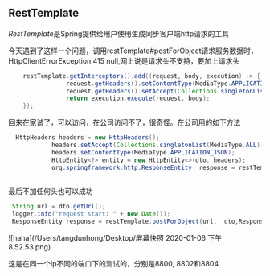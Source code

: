 ## RestTemplate 

*RestTemplate*是Spring提供给用户使用生成同步客户端http请求的工具

今天遇到了这样一个问题，调用restTemplate#postForObject请求服务数据时，HttpClientErrorException 415 null,网上说是请求头不支持，要加上请求头

``` java
    restTemplate.getInterceptors().add((request, body, execution) -> {
                request.getHeaders().setContentType(MediaType.APPLICATION_JSON);
                request.getHeaders().setAccept(Collections.singletonList(MediaType.ALL));
                return execution.execute(request, body);
    });
```

回来在家试了，可以访问，在公司访问不了，很奇怪。在公司用的如下方法

``` java
  HttpHeaders headers = new HttpHeaders();
            headers.setAccept(Collections.singletonList(MediaType.ALL));
            headers.setContentType(MediaType.APPLICATION_JSON);
            HttpEntity<?> entity = new HttpEntity<>(dto, headers);
            org.springframework.http.ResponseEntity  response = restTemplate.exchange(url,HttpMethod.POST,  entity, ResponseEntity.class);
          
```

最后不加任何头也可以成功

``` java
 String url = dto.getUrl();
 logger.info("request start: " + new Date());
 ResponseEntity response = restTemplate.postForObject(url,  dto,ResponseEntity.class);
```

![haha](/Users/tangdunhong/Desktop/屏幕快照 2020-01-06 下午8.52.53.png)

这是在同一个ip不同的端口下的测试的，分别是8800, 8802和8804



